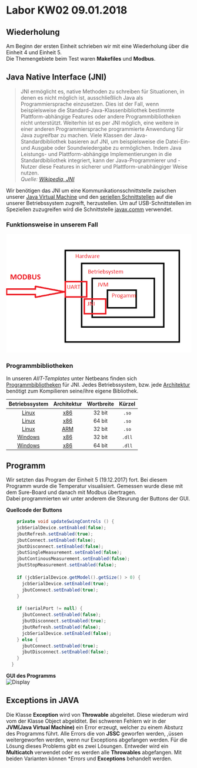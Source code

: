 # Labor KW02 09.01.2018

## Wiederholung  
Am Beginn der ersten Einheit schrieben wir mit eine Wiederholung über die Einheit 4 und Einheit 5.  
Die Themengebiete beim Test waren **Makefiles** und **Modbus**.  

## Java Native Interface (JNI)
> JNI ermöglicht es, native Methoden zu schreiben für Situationen, in denen es nicht möglich ist, ausschließlich Java als Programmiersprache einzusetzen. Dies ist der Fall, wenn beispielsweise die Standard-Java-Klassenbibliothek bestimmte Plattform-abhängige Features oder andere Programmbibliotheken nicht unterstützt. Weiterhin ist es per JNI möglich, eine weitere in einer anderen Programmiersprache programmierte Anwendung für Java zugreifbar zu machen. Viele Klassen der Java-Standardbibliothek basieren auf JNI, um beispielsweise die Datei-Ein- und Ausgabe oder Soundwiedergabe zu ermöglichen. Indem Java Leistungs- und Plattform-abhängige Implementierungen in die Standardbibliothek integriert, kann der Java-Programmierer und -Nutzer diese Features in sicherer und Plattform-unabhängiger Weise nutzen.  
  *Quelle: [Wikipedia, JNI](https://de.wikipedia.org/wiki/Java_Native_Interface)*  
  
Wir benötigen das JNI um eine Kommunikationsschnittstelle zwischen unserer [Java Virtual Machine](https://de.wikipedia.org/wiki/Java_Virtual_Machine) und den [seriellen Schnittstellen](https://de.wikipedia.org/wiki/Serielle_Schnittstelle) auf die unserer Betriebssystem zugreift, herzustellen. Um auf USB-Schnittstellen im Speziellen zuzugreifen wird die Schnittstelle [javax.comm](https://de.wikipedia.org/wiki/Java_Communications_API) verwendet.  
### Funktionsweise in unserem Fall
![JNI](/zitkam13/jni.PNG)
### Programmbibliotheken
In unseren *AIIT-Templates* unter Netbeans finden sich [Programmbibliotheken](https://de.wikipedia.org/wiki/Programmbibliothek) für JNI.
Jedes Betriebssystem, bzw. jede [Architektur](https://de.wikipedia.org/wiki/Rechnerarchitektur) benötigt zum Kompilieren seine/ihre eigene Bibliothek.

| Betriebssystem | Architektur | Wortbreite | Kürzel |
|:--------------:|:-----------:|:----------:|:------:|
| [Linux](https://de.wikipedia.org/wiki/Linux) | [x86](https://de.wikipedia.org/wiki/X86-Prozessor) | 32 bit | `.so` |
| [Linux](https://de.wikipedia.org/wiki/Linux) | [x86](https://de.wikipedia.org/wiki/X86-Prozessor) | 64 bit | `.so` |
| [Linux](https://de.wikipedia.org/wiki/Linux) | [ARM](https://de.wikipedia.org/wiki/ARM-Architektur) | 32 bit | `.so` |
| [Windows](https://de.wikipedia.org/wiki/Microsoft_Windows) | [x86](https://de.wikipedia.org/wiki/X86-Prozessor) | 32 bit | `.dll` |
| [Windows](https://de.wikipedia.org/wiki/Microsoft_Windows) | [x86](https://de.wikipedia.org/wiki/X86-Prozessor) | 64 bit | `.dll` |

## Programm   
Wir setzten das Program der Einheit 5 (19.12.2017) fort. Bei diesem Programm wurde die Temperatur visualisiert. Gemessen wurde diese mit dem Sure-Board und danach mit Modbus übertragen.  
Dabei programmierten wir unter anderem die Steurung der Buttons der GUI.  

**Quellcode der Buttons**  
```java
    private void updateSwingControls () {
    jcbSerialDevice.setEnabled(false);
    jbutRefresh.setEnabled(true);
    jbutConnect.setEnabled(false);
    jbutDisconnect.setEnabled(false);
    jbutSingleMeasurement.setEnabled(false);
    jbutContinousMeasurement.setEnabled(false);
    jbutStopMeasurement.setEnabled(false);
    
    if (jcbSerialDevice.getModel().getSize() > 0) {
      jcbSerialDevice.setEnabled(true);
      jbutConnect.setEnabled(true);
    }
    
    if (serialPort != null) {
      jbutConnect.setEnabled(false);
      jbutDisconnect.setEnabled(true);
      jbutRefresh.setEnabled(false);
      jcbSerialDevice.setEnabled(false);
    } else {
      jbutConnect.setEnabled(true);
      jbutDisconnect.setEnabled(false);
    }
  }

```  
**GUI des Programms**  
![Display](https://github.com/HTLMechatronics/m14-la1-sx/blob/wiemam14/wiemam14/GUI.PNG)  


## Exceptions in JAVA  
Die Klasse **Exception** wird von **Throwable** abgeleitet. Diese wiederum wird vom der Klasse Object abgelditet. Bei schweren Fehlern wir in der **JVM(Java Virtual Machine)** ein Error erzeugt, welcher zu einem Absturz des Programms führt. Alle Errors die von **JSSC** geworfen werden, ,üssen weitergeworfen werden, wenn nur Exceptions abgefangen werden. Für die Lösung dieses Problems gibt es zwei Lösungen. Entweder wird ein **Multicatch** verwendet oder es werden alle **Throwables** abgefangen. Mit beiden Varianten können **Errors* und **Exceptions** behandelt werden. 
